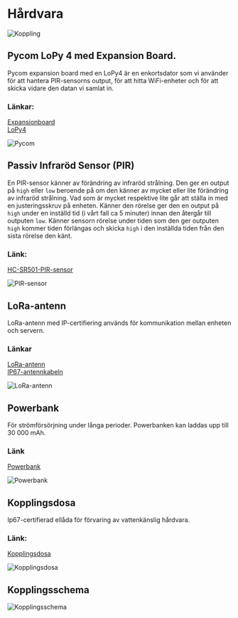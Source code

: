 
# Hårdvara
![Koppling](../img/koppling.jpg)
## Pycom LoPy 4 med Expansion Board. 
Pycom expansion board med en LoPy4 är en enkortsdator som vi använder för att hantera PIR-sensorns output, för att hitta WiFi-enheter och för att skicka vidare den datan vi samlat in.
### Länkar:  
[Expansionboard](https://docs.pycom.io/datasheets/expansionboards/expansion3/)  
[LoPy4 ](https://pycom.io/product/lopy4/)


![Pycom](../img/Expansion_Board_3_LoPy4.png)

## Passiv Infraröd Sensor (PIR)
En PIR-sensor känner av förändring av infraröd strålning. Den ger en output på `high` eller `low` beroende på om den känner av mycket eller lite förändring av infraröd strålning. Vad som är mycket respektive lite går att ställa in med en justeringsskruv på enheten. Känner den rörelse ger den en output på `high` under en inställd tid (i vårt fall ca 5 minuter) innan den återgår till outputen `low`. Känner sensorn rörelse under tiden som den ger outputen `high` kommer tiden förlängas och skicka `high` i den inställda tiden från den sista rörelse den känt. 
### Länk:  
[HC-SR501-PIR-sensor](https://www.banggood.com/HC-SR501-Adjustable-Infrared-IR-Pyroelectric-PIR-Module-Motion-Sensor-Human-Body-Induction-Detector-p-1545488.html?utm_source=googleshopping&utm_medium=cpc_organic&gmcCountry=SE&utm_content=minha&utm_campaign=minha-se-en-pc&currency=SEK&cur_warehouse=CN&createTmp=1&utm_source=googleshopping&utm_medium=cpc_union&utm_content=xibei&utm_campaign=xibei-ssc-se-all-0716&gclid=CjwKCAiA_9r_BRBZEiwAHZ_v19BBLBWilP8H9FNC-guw13mz1KnijFJa0o0dwiSo1fJE5oGz-OkvNxoCj44QAvD_BwE)

![PIR-sensor](../img/pir_module-1.png)

## LoRa-antenn
LoRa-antenn med IP-certifiering används för kommunikation mellan enheten och servern.

### Länkar
[LoRa-antenn](https://pycom.io/product/lora-868mhz-915mhz-sigfox-antenna-kit/)  
[IP67-antennkabeln](https://pycom.io/product/ip67-antenna-cable/)

![LoRa-antenn](../img/LoRa.png)

## Powerbank
För strömförsörjning under långa perioder. Powerbanken kan laddas upp till 30 000 mAh.

### Länk
[Powerbank](https://www.teknikdelar.se/sign-powerbank-30.000-mah-usb-c-usb-c?dfw_tracker=35448-SNPB-30MAHB&shopping_id_click=SNPB-30MAHB&gclid=CjwKCAiA_9r_BRBZEiwAHZ_v178E5WhYa8GqgAjZJzKMdYYY3PKOATfeYHilFfVqVqbhtRUZeBZVFRoCmzgQAvD_BwE)

![Powerbank](../img/powerbank.png)

## Kopplingsdosa
Ip67-certifierad ellåda för förvaring av vattenkänslig hårdvara. 

### Länk:
[Kopplingsdosa](https://www.biltema.se/bygg/elinstallationer/eldosor/kopplingsdosa-2000034324)

![Kopplingsdosa](../img/kopplingsdosa.jpeg)

## Kopplingsschema

![Kopplingsschema](../img/kopplingsschema.png)
